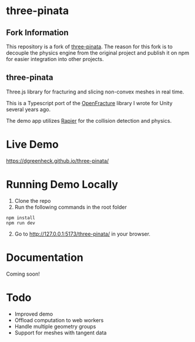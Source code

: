 # three-pinata

## Fork Information

This repository is a fork of [three-pinata](https://github.com/dgreenheck/three-pinata). The reason for this fork is to decouple the physics engine from the original project and publish it on npm for easier integration into other projects.

## three-pinata

Three.js library for fracturing and slicing non-convex meshes in real time.

This is a Typescript port of the [OpenFracture](https://github.com/dgreenheck/OpenFracture) library I wrote for Unity several years ago.

The demo app utilizes [Rapier](https://www.rapier.rs/docs/user_guides/javascript/getting_started_js) for the collision detection and physics.

# Live Demo

https://dgreenheck.github.io/three-pinata/

# Running Demo Locally

1. Clone the repo
2. Run the following commands in the root folder

```
npm install
npm run dev
```

2. Go to http://127.0.0.1:5173/three-pinata/ in your browser.

# Documentation

Coming soon!

# Todo

- Improved demo
- Offload computation to web workers
- Handle multiple geometry groups
- Support for meshes with tangent data
